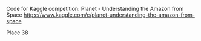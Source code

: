 Code for Kaggle competition: Planet - Understanding the Amazon from Space
https://www.kaggle.com/c/planet-understanding-the-amazon-from-space

Place 38
